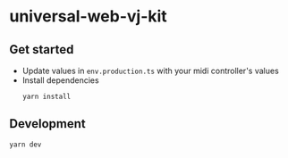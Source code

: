 # universal-web-vj-kit
## Get started
- Update values in `env.production.ts` with your midi controller's values
- Install dependencies
  ```
  yarn install
  ```

## Development
```
yarn dev
```
